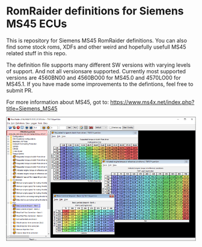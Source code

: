# RomRaider definitions for Siemens MS45 ECUs

This is repository for Siemens MS45 RomRaider definitions. You can also find some stock roms, XDFs and other weird and hopefully usefull MS45 related stuff in this repo.

The definition file supports many different SW versions with varying levels of support. And not all versionsare supported. Currently most supported versions are 4560BN00 and 4560BO00 for MS45.0 and 4570LO00 for MS45.1. 
If you have made some improvements to the defintions, feel free to submit PR.

For more information about MS45, got to: https://www.ms4x.net/index.php?title=Siemens_MS45

![alt text](https://raw.githubusercontent.com/pazi88/Siemens_ms45_RR-definitions/master/RR.png)
